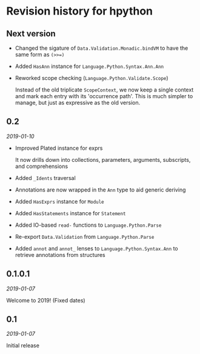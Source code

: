 # Revision history for hpython

## Next version

* Changed the sigature of `Data.Validation.Monadic.bindVM` to have the same form as
  `(>>=)`
  
* Added `HasAnn` instance for `Language.Python.Syntax.Ann.Ann`

* Reworked scope checking (`Language.Python.Validate.Scope`)

  Instead of the old triplicate `ScopeContext`, we now keep a single context
  and mark each entry with its 'occurrence path'. This is much simpler to manage,
  but just as expressive as the old version.

## 0.2

*2019-01-10*

* Improved Plated instance for exprs

  It now drills down into collections, parameters, arguments, subscripts, and
  comprehensions
  
* Added `_Idents` traversal

* Annotations are now wrapped in the `Ann` type to aid generic deriving

* Added `HasExprs` instance for `Module`

* Added `HasStatements` instance for `Statement`

* Added IO-based `read-` functions to `Language.Python.Parse`

* Re-export `Data.Validation` from `Language.Python.Parse`

* Added `annot` and `annot_` lenses to `Language.Python.Syntax.Ann` to retrieve
  annotations from structures

## 0.1.0.1

*2019-01-07*

Welcome to 2019! (Fixed dates)

## 0.1

*2019-01-07*

Initial release

